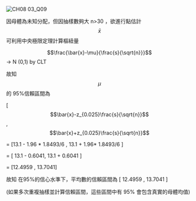 ![CH08 03_Q09](https://github.com/user-attachments/assets/bf9f37fb-769b-42fe-8c33-36d23ccb4d78)


因母體為未知分配，但因抽樣數夠大 n>30 ，欲進行點估計 $$\bar{x}$$ 可利用中央極限定理計算樞紐量 

$$\frac{\bar{x}-\mu}{\frac{s}{\sqrt{n}}}$$ -> N (0,1) by CLT 

故知 $$\mu$$ 的 95%信賴區間為 

[ $$\bar{x}-z_{0.025}\frac{s}{\sqrt{n}}$$ , $$\bar{x}+z_{0.025}\frac{s}{\sqrt{n}}$$

= [13.1 - 1.96 * 1.8493/6 , 13.1 + 1.96* 1.8493/6 ]

= [ 13.1 - 0.6041, 13.1 + 0.6041 ] 

= [12.4959 , 13.7041]

故知 在95%的信心水準下，平均數的信賴區間為  [ 12.4959 , 13.7041 ] 

(如果多次重複抽樣並計算信賴區間，這些區間中有 95% 會包含真實的母體均值)
